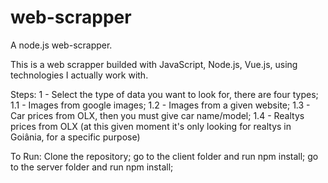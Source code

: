 # web-scrapper
A node.js web-scrapper.

This is a web scrapper builded with JavaScript, Node.js, Vue.js, using technologies I actually work with.

Steps:
  1 - Select the type of data you want to look for, there are four types;
    1.1 - Images from google images;
    1.2 - Images from a given website;
    1.3 - Car prices from OLX, then you must give car name/model;
    1.4 - Realtys prices from OLX (at this given moment it's only looking for realtys in Goiânia, for a specific purpose)
    
    
To Run:
  Clone the repository;
  go to the client folder and run npm install;
  go to the server folder and run npm install;

